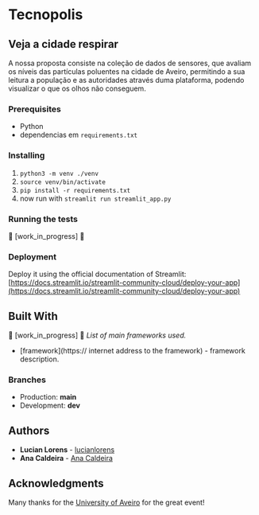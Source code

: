 # Tecnopolis
## Veja a cidade respirar

A nossa proposta consiste na coleção de dados de sensores, que avaliam os níveis das partículas poluentes na cidade de Aveiro, permitindo a sua leitura a população e as autoridades através duma plataforma, podendo visualizar o que os olhos não conseguem.
 
### Prerequisites
* Python
* dependencias em `requirements.txt`
### Installing
1. `python3 -m venv ./venv`
2. `source venv/bin/activate`
3. `pip install -r requirements.txt`
4. now run with `streamlit run streamlit_app.py`

### Running the tests
:construction: [work_in_progress] :construction:

### Deployment
Deploy it using the official documentation of Streamlit:
[https://docs.streamlit.io/streamlit-community-cloud/deploy-your-app](https://docs.streamlit.io/streamlit-community-cloud/deploy-your-app)

## Built With
:construction: [work_in_progress] :construction:
_List of main frameworks used._
* [framework](https:// internet address to the framework) - framework description.

### Branches
* Production: **main**
* Development: **dev**

## Authors
* **Lucian Lorens** - [lucianlorens](https://github.com/lucianlorens)
* **Ana Caldeira** - [Ana Caldeira](https://github.com/Anna-Caldeira)

## Acknowledgments
Many thanks for the [University of Aveiro](https://www.ua.pt/) for the great event!
